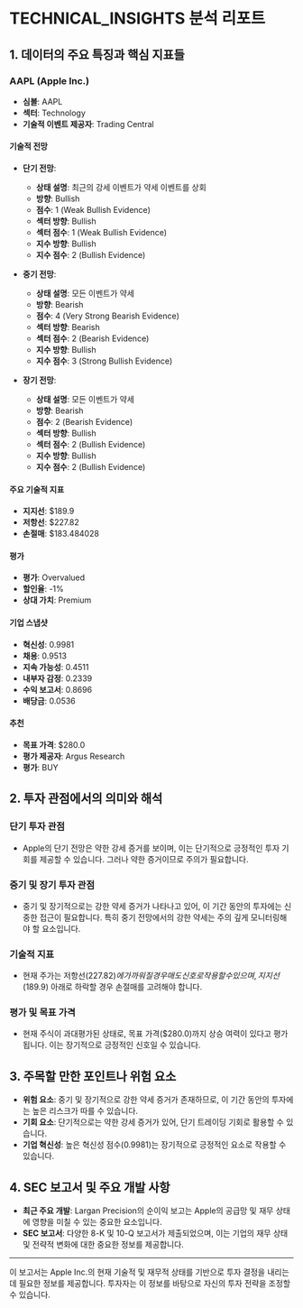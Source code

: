# TECHNICAL_INSIGHTS 분석 리포트

## 1. 데이터의 주요 특징과 핵심 지표들

### AAPL (Apple Inc.)

- **심볼**: AAPL
- **섹터**: Technology
- **기술적 이벤트 제공자**: Trading Central

#### 기술적 전망

- **단기 전망**:
  - **상태 설명**: 최근의 강세 이벤트가 약세 이벤트를 상회
  - **방향**: Bullish
  - **점수**: 1 (Weak Bullish Evidence)
  - **섹터 방향**: Bullish
  - **섹터 점수**: 1 (Weak Bullish Evidence)
  - **지수 방향**: Bullish
  - **지수 점수**: 2 (Bullish Evidence)

- **중기 전망**:
  - **상태 설명**: 모든 이벤트가 약세
  - **방향**: Bearish
  - **점수**: 4 (Very Strong Bearish Evidence)
  - **섹터 방향**: Bearish
  - **섹터 점수**: 2 (Bearish Evidence)
  - **지수 방향**: Bullish
  - **지수 점수**: 3 (Strong Bullish Evidence)

- **장기 전망**:
  - **상태 설명**: 모든 이벤트가 약세
  - **방향**: Bearish
  - **점수**: 2 (Bearish Evidence)
  - **섹터 방향**: Bullish
  - **섹터 점수**: 2 (Bullish Evidence)
  - **지수 방향**: Bullish
  - **지수 점수**: 2 (Bullish Evidence)

#### 주요 기술적 지표

- **지지선**: $189.9
- **저항선**: $227.82
- **손절매**: $183.484028

#### 평가

- **평가**: Overvalued
- **할인율**: -1%
- **상대 가치**: Premium

#### 기업 스냅샷

- **혁신성**: 0.9981
- **채용**: 0.9513
- **지속 가능성**: 0.4511
- **내부자 감정**: 0.2339
- **수익 보고서**: 0.8696
- **배당금**: 0.0536

#### 추천

- **목표 가격**: $280.0
- **평가 제공자**: Argus Research
- **평가**: BUY

## 2. 투자 관점에서의 의미와 해석

### 단기 투자 관점

- Apple의 단기 전망은 약한 강세 증거를 보이며, 이는 단기적으로 긍정적인 투자 기회를 제공할 수 있습니다. 그러나 약한 증거이므로 주의가 필요합니다.

### 중기 및 장기 투자 관점

- 중기 및 장기적으로는 강한 약세 증거가 나타나고 있어, 이 기간 동안의 투자에는 신중한 접근이 필요합니다. 특히 중기 전망에서의 강한 약세는 주의 깊게 모니터링해야 할 요소입니다.

### 기술적 지표

- 현재 주가는 저항선($227.82)에 가까워질 경우 매도 신호로 작용할 수 있으며, 지지선($189.9) 아래로 하락할 경우 손절매를 고려해야 합니다.

### 평가 및 목표 가격

- 현재 주식이 과대평가된 상태로, 목표 가격($280.0)까지 상승 여력이 있다고 평가됩니다. 이는 장기적으로 긍정적인 신호일 수 있습니다.

## 3. 주목할 만한 포인트나 위험 요소

- **위험 요소**: 중기 및 장기적으로 강한 약세 증거가 존재하므로, 이 기간 동안의 투자에는 높은 리스크가 따를 수 있습니다.
- **기회 요소**: 단기적으로는 약한 강세 증거가 있어, 단기 트레이딩 기회로 활용할 수 있습니다.
- **기업 혁신성**: 높은 혁신성 점수(0.9981)는 장기적으로 긍정적인 요소로 작용할 수 있습니다.

## 4. SEC 보고서 및 주요 개발 사항

- **최근 주요 개발**: Largan Precision의 순이익 보고는 Apple의 공급망 및 재무 상태에 영향을 미칠 수 있는 중요한 요소입니다.
- **SEC 보고서**: 다양한 8-K 및 10-Q 보고서가 제출되었으며, 이는 기업의 재무 상태 및 전략적 변화에 대한 중요한 정보를 제공합니다.

---

이 보고서는 Apple Inc.의 현재 기술적 및 재무적 상태를 기반으로 투자 결정을 내리는 데 필요한 정보를 제공합니다. 투자자는 이 정보를 바탕으로 자신의 투자 전략을 조정할 수 있습니다.